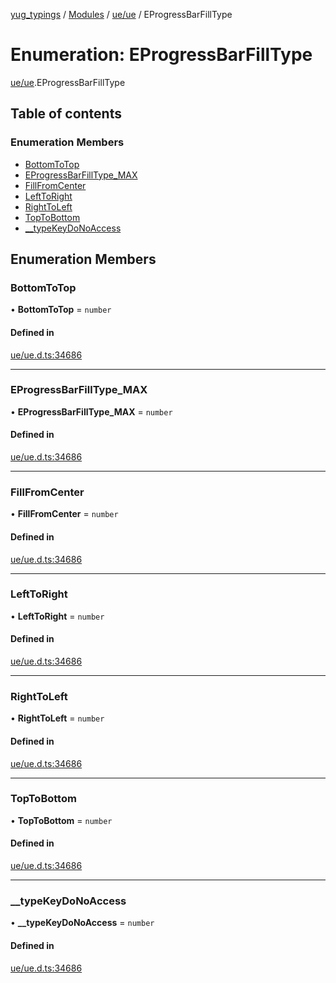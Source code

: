 [yug_typings](../README.md) / [Modules](../modules.md) / [ue/ue](../modules/ue_ue.md) / EProgressBarFillType

# Enumeration: EProgressBarFillType

[ue/ue](../modules/ue_ue.md).EProgressBarFillType

## Table of contents

### Enumeration Members

- [BottomToTop](ue_ue.EProgressBarFillType.md#bottomtotop)
- [EProgressBarFillType\_MAX](ue_ue.EProgressBarFillType.md#eprogressbarfilltype_max)
- [FillFromCenter](ue_ue.EProgressBarFillType.md#fillfromcenter)
- [LeftToRight](ue_ue.EProgressBarFillType.md#lefttoright)
- [RightToLeft](ue_ue.EProgressBarFillType.md#righttoleft)
- [TopToBottom](ue_ue.EProgressBarFillType.md#toptobottom)
- [\_\_typeKeyDoNoAccess](ue_ue.EProgressBarFillType.md#__typekeydonoaccess)

## Enumeration Members

### BottomToTop

• **BottomToTop** = `number`

#### Defined in

[ue/ue.d.ts:34686](https://github.com/YugMetaverse/yug_typings/blob/25cad34/ue/ue.d.ts#L34686)

___

### EProgressBarFillType\_MAX

• **EProgressBarFillType\_MAX** = `number`

#### Defined in

[ue/ue.d.ts:34686](https://github.com/YugMetaverse/yug_typings/blob/25cad34/ue/ue.d.ts#L34686)

___

### FillFromCenter

• **FillFromCenter** = `number`

#### Defined in

[ue/ue.d.ts:34686](https://github.com/YugMetaverse/yug_typings/blob/25cad34/ue/ue.d.ts#L34686)

___

### LeftToRight

• **LeftToRight** = `number`

#### Defined in

[ue/ue.d.ts:34686](https://github.com/YugMetaverse/yug_typings/blob/25cad34/ue/ue.d.ts#L34686)

___

### RightToLeft

• **RightToLeft** = `number`

#### Defined in

[ue/ue.d.ts:34686](https://github.com/YugMetaverse/yug_typings/blob/25cad34/ue/ue.d.ts#L34686)

___

### TopToBottom

• **TopToBottom** = `number`

#### Defined in

[ue/ue.d.ts:34686](https://github.com/YugMetaverse/yug_typings/blob/25cad34/ue/ue.d.ts#L34686)

___

### \_\_typeKeyDoNoAccess

• **\_\_typeKeyDoNoAccess** = `number`

#### Defined in

[ue/ue.d.ts:34686](https://github.com/YugMetaverse/yug_typings/blob/25cad34/ue/ue.d.ts#L34686)
